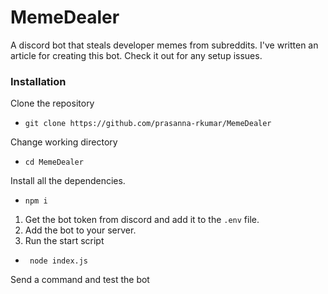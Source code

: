 # MemeDealer
A discord bot that steals developer memes from subreddits. 
I've written an article for creating this bot. Check it out for any setup issues.

### Installation
Clone the repository
- ``` git clone https://github.com/prasanna-rkumar/MemeDealer ```

Change working directory
 - ``` cd MemeDealer ```

Install all the dependencies.
 - ``` npm i ```

1. Get the bot token from discord and add it to the `.env` file.
2. Add the bot to your server.
3. Run the start script
 - ``` node index.js```

Send a command and test the bot
